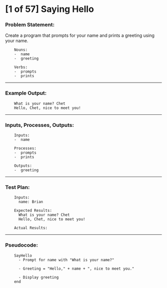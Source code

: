 # [1 of 57] Saying Hello

### Problem Statement:

Create a program that prompts for your name and prints a greeting using your name.

        Nouns:
        -  name
        -  greeting
        
        Verbs:
        -  prompts
        -  prints

---
### Example Output:

        What is your name? Chet
        Hello, Chet, nice to meet you!

---
### Inputs, Processes, Outputs:

        Inputs:
        -  name
          
        Processes:
        -  prompts
        -  prints
          
        Outputs:
        -  greeting

---
### Test Plan:

        Inputs:
          name: Brian
          
        Expected Results:
          What is your name? Chet
          Hello, Chet, nice to meet you!
          
        Actual Results:
        
---
### Pseudocode:

        SayHello
          - Prompt for name with "What is your name?"
          
          - Greeting = "Hello," + name + ", nice to meet you."
          
          - Display greeting
        end
